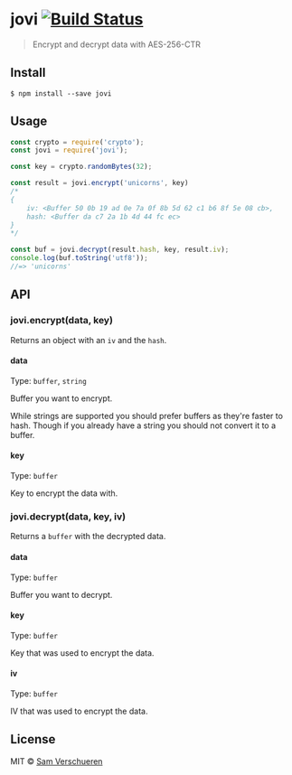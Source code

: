 # jovi [![Build Status](https://travis-ci.org/SamVerschueren/jovi.svg?branch=master)](https://travis-ci.org/SamVerschueren/jovi)

> Encrypt and decrypt data with AES-256-CTR


## Install

```
$ npm install --save jovi
```


## Usage

```js
const crypto = require('crypto');
const jovi = require('jovi');

const key = crypto.randomBytes(32);

const result = jovi.encrypt('unicorns', key)
/*
{
	iv: <Buffer 50 0b 19 ad 0e 7a 0f 8b 5d 62 c1 b6 8f 5e 08 cb>,
	hash: <Buffer da c7 2a 1b 4d 44 fc ec>
}
*/

const buf = jovi.decrypt(result.hash, key, result.iv);
console.log(buf.toString('utf8'));
//=> 'unicorns'
```


## API

### jovi.encrypt(data, key)

Returns an object with an `iv` and the `hash`.

#### data

Type: `buffer`, `string`

Buffer you want to encrypt.

While strings are supported you should prefer buffers as they're faster to hash. Though if you already have a string you should not convert it to a buffer.

#### key

Type: `buffer`

Key to encrypt the data with.

### jovi.decrypt(data, key, iv)

Returns a `buffer` with the decrypted data.

#### data

Type: `buffer`

Buffer you want to decrypt.

#### key

Type: `buffer`

Key that was used to encrypt the data.

#### iv

Type: `buffer`

IV that was used to encrypt the data.


## License

MIT © [Sam Verschueren](https://github.com/SamVerschueren)
